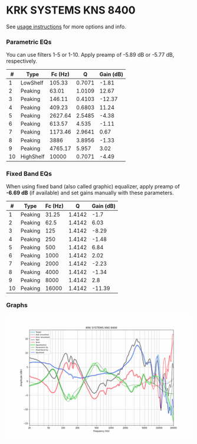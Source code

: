 # KRK SYSTEMS KNS 8400
See [usage instructions](https://github.com/jaakkopasanen/AutoEq#usage) for more options and info.

### Parametric EQs
You can use filters 1-5 or 1-10. Apply preamp of -5.89 dB or -5.77 dB, respectively.

|   # | Type      |   Fc (Hz) |      Q |   Gain (dB) |
|-----|-----------|-----------|--------|-------------|
|   1 | LowShelf  |    105.33 | 0.7071 |       -1.81 |
|   2 | Peaking   |     63.01 | 1.0109 |       12.67 |
|   3 | Peaking   |    146.11 | 0.4103 |      -12.37 |
|   4 | Peaking   |    409.23 | 0.6803 |       11.24 |
|   5 | Peaking   |   2627.64 | 2.5485 |       -4.38 |
|   6 | Peaking   |    613.57 | 4.535  |       -1.11 |
|   7 | Peaking   |   1173.46 | 2.9641 |        0.67 |
|   8 | Peaking   |   3886    | 3.8956 |       -1.33 |
|   9 | Peaking   |   4765.17 | 5.957  |        3.02 |
|  10 | HighShelf |  10000    | 0.7071 |       -4.49 |

### Fixed Band EQs
When using fixed band (also called graphic) equalizer, apply preamp of **-6.69 dB** (if available) and set gains manually with these parameters.

|   # | Type    |   Fc (Hz) |      Q |   Gain (dB) |
|-----|---------|-----------|--------|-------------|
|   1 | Peaking |     31.25 | 1.4142 |       -1.7  |
|   2 | Peaking |     62.5  | 1.4142 |        6.03 |
|   3 | Peaking |    125    | 1.4142 |       -8.29 |
|   4 | Peaking |    250    | 1.4142 |       -1.48 |
|   5 | Peaking |    500    | 1.4142 |        6.84 |
|   6 | Peaking |   1000    | 1.4142 |        2.02 |
|   7 | Peaking |   2000    | 1.4142 |       -2.23 |
|   8 | Peaking |   4000    | 1.4142 |       -1.34 |
|   9 | Peaking |   8000    | 1.4142 |        2.8  |
|  10 | Peaking |  16000    | 1.4142 |      -11.39 |

### Graphs
![](./KRK%20SYSTEMS%20KNS%208400.png)
